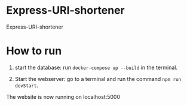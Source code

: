 # Express-URI-shortener
Express-URI-shortener


# How to run

1. start the database: run `docker-compose up --build` in the terminal.

2. Start the webserver: go to a terminal and run the command `npm run devStart`.


The website is now running on localhost:5000